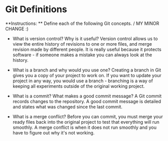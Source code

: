 # Git Definitions

**Instructions: ** Define each of the following Git concepts.
/ MY MINOR CHANGE :)
* What is version control?  Why is it useful?
Version control allows us to view the entire history of revisions to one or more files, and merge revision made by different people. It is really useful because it protects software - if someone makes a mistake you can always look at the history.

* What is a branch and why would you use one?
Creating a branch in Git gives you a copy of your project to work on. If you want to update your project in any way, you would use a branch - branching is a way of keeping all experiments outside of the original working project.

* What is a commit? What makes a good commit message?
A Git commit records changes to the repository. A good commit message is detailed and states what was changed since the last commit.

* What is a merge conflict?
Before you can commit, you must merge your ready files back into the original project to test that everything will run smoothly. A merge conflict is when it does not run smoothly and you have to figure out why it's not working. 
